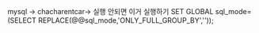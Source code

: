mysql -> chacharentcar-> 실행 안되면 이거 실행하기
SET GLOBAL sql_mode=(SELECT REPLACE(@@sql_mode,'ONLY_FULL_GROUP_BY',''));
